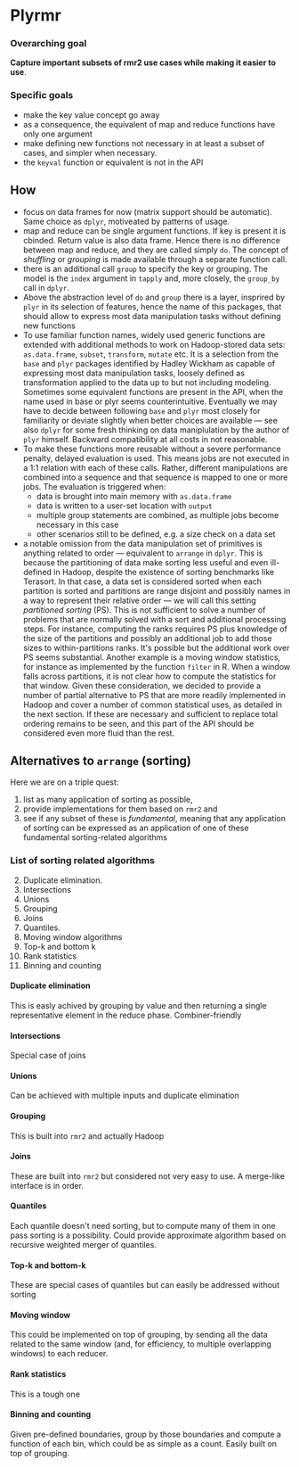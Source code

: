 # Plyrmr

### Overarching goal
**Capture important subsets of rmr2 use cases while making it easier to use**.

### Specific goals
* make the key value concept go away
* as a consequence, the equivalent of map and reduce functions have only one argument
* make defining new functions not necessary in at least a subset of cases, and simpler when necessary.
* the `keyval` function or equivalent is not in the API 

## How
* focus on data frames for now (matrix support should be automatic). Same choice as `dplyr`, motiveated by patterns of usage.
* map and reduce can be single argument functions. If key is present it is cbinded. Return value is also data frame. Hence there is no difference between map and reduce, and they are called simply `do`. The concept of *shuffling* or *grouping* is made available through a separate function call.
* there is an additional call `group` to specify the key or grouping. The model is the `index` argument in `tapply` and, more closely, the `group_by` call in `dplyr`.
* Above the abstraction level of `do` and `group` there is a layer, insprired by `plyr` in its selection of features, hence the name of this packages, that should allow to express most data manipulation  tasks without defining new functions
* To use familiar function names, widely used generic functions are extended with additional methods to work on Hadoop-stored data sets: `as.data.frame`, `subset`, `transform`, `mutate` etc. It is a selection from the `base` and `plyr` packages identified by Hadley Wickham as capable of expressing most data manipulation tasks, loosely defined as transformation applied to the data up to but not including modeling. Sometimes some equivalent functions are present in the API, when the name used in base or plyr seems counterintuitive. Eventually we may have to decide between following `base` and `plyr` most closely for familiarity or deviate slightly when better choices are available &mdash; see also `dplyr` for some fresh thinking on data maniplulation by the author of `plyr` himself. Backward compatibility at all costs in not reasonable.
* To make these functions more reusable without a severe performance penalty, delayed evaluation is used. This means jobs are not executed in a 1:1 relation with each of these calls. Rather, different manipulations are combined into a sequence and that sequence is mapped to one or more jobs. The evaluation is triggered when:
   * data is brought into main memory with `as.data.frame`
   * data is written to a user-set location with `output`
   * multiple group statements are combined, as multiple jobs become necessary in this case
   * other scenarios still to be defined, e.g. a size check on a data set
* a notable omission from the data manipulation set of primitives is anything related to order &mdash; equivalent to `arrange` in `dplyr`. This is because the partitioning of data make sorting less useful and even ill-defined in Hadoop, despite the existence of sorting benchmarks like Terasort. In that case, a data set is considered sorted when each partition is sorted and partitions are range disjoint and possibly names in a way to represent their relative order &mdash; we will call this setting *partitioned sorting* (PS). This is not sufficient to solve a number of problems that are normally solved with a sort and additional processing steps. For instance, computing the ranks requires PS plus knowledge of the size of the partitions and possibly an additional job to add those sizes to within-partitions ranks. It's possible but the additional work over PS seems substantial. Another example is a moving window statistics, for instance as implemented by the function `filter` in R. When a window falls across partitions, it is not clear how to compute the statistics for that window. Given these consideration, we decided to provide a number of partial alternative to PS that are more readily implemented in Hadoop and cover a number of common statistical uses, as detailed in the next section. If these are necessary and sufficient to replace total ordering remains to be seen, and this part of the API should be considered even more fluid than the rest.


## Alternatives to `arrange` (sorting)

 Here we are on a triple quest: 

1. list as many application of sorting as possible, 
2. provide implementations for them based on `rmr2` and 
3. see if any subset of these is *fundamental*, meaning that any application of sorting can be expressed as an application of one of these fundamental sorting-related algorithms

### List of sorting related algorithms

2. Duplicate elimination.
3. Intersections
3. Unions
4. Grouping
5. Joins
1. Quantiles.
2. Moving window algorithms
3. Top-k and bottom k
4. Rank statistics
5. Binning and counting

#### Duplicate elimination

This is easly achived by grouping by value and then returning a single representative element in the reduce phase. Combiner-friendly

#### Intersections

Special case of joins

#### Unions

Can be achieved with multiple inputs and duplicate elimination

#### Grouping

This is built into `rmr2` and actually Hadoop

#### Joins

These are built into `rmr2` but considered not very easy to use. A merge-like interface is in order.

#### Quantiles

 Each quantile doesn't need sorting, but to compute many of them in one pass sorting is a possibility. Could provide approximate algorithm based on recursive weighted merger of quantiles.
 
#### Top-k and bottom-k

These are special cases of quantiles but can easily be addressed without sorting

#### Moving window

This could be implemented on top of grouping, by sending all the data related to the same window (and, for efficiency, to multiple overlapping windows) to each reducer.

#### Rank statistics

This is a tough one

#### Binning and counting

Given pre-defined boundaries, group by those boundaries and compute a function of each bin, which could be as simple as a count. Easily built on top of grouping.

